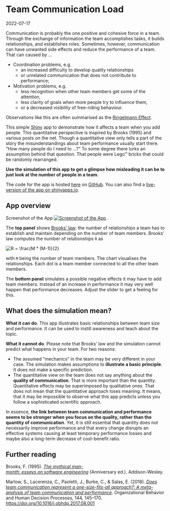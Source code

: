 Team Communication Load
================
2022-07-17

<!-- README.md is generated from README.Rmd. Please edit that file. -->

Communication is probably the one positive and cohesive force in a team.
Through the exchange of information the team accomplishes tasks, it
builds relationships, and establishes roles. Sometimes, however,
communication can have unwanted side effects and reduce the performance
of a team. That can caused by …

-   Coordination problems, e.g.
    -   an increased difficulty to develop quality relationships
    -   or unrelated communication that does not contribute to
        performance;
-   Motivation problems, e.g.
    -   less recognition when other team members get some of the
        attention,
    -   less clarity of goals when more people try to influence them,
    -   or a decreased visibility of free-riding behaviour.

Observations like this are often summarised as the [Ringelmann
Effect](https://en.wikipedia.org/wiki/Ringelmann_effect).

This simple [Shiny](https://shiny.rstudio.com/) app to demonstrate how
it affects a team when you add people. This quantitative perspective is
inspired by Brooks (1995) and various posts on the net. Though a
quantitative view only tells a part of the story the misunderstandings
about team performance usually start there. “How many people do I need
to …?” To some degree there lurks an assumption behind that question.
That people were Lego™ bricks that could be randomly rearranged.

**Use the simulation of this app to get a glimpse how misleading it can
be to just look at the number of people in a team.**

The code for the app is hosted
[here](https://github.com/SigurdJanson/CommunicationOverload) on
[GitHub](https://github.com). You can also find a [live-version of the
app on
shinyapps.io](https://js-rapps.shinyapps.io/communicationoverload/).

## App overview

Screenshot of the App [![Screenshot of the
App](./vignettes/img/TeamCommunication_Overview.png)](https://js-rapps.shinyapps.io/communicationoverload/)
.

The **top panel** shows [Brooks’
law](https://en.wikipedia.org/wiki/Brooks%27s_law): the number of
relationships a team has to establish and maintain depending on the
number of team members. Brooks’ law computes the number of relationships
`R` as

![ R = \\frac{M \* (M-1)}{2} ](https://latex.codecogs.com/png.image?%5Cdpi%7B110%7D&space;%5Cbg_white&space;%20R%20%3D%20%5Cfrac%7BM%20%2A%20%28M-1%29%7D%7B2%7D%20 " R = \frac{M * (M-1)}{2} ")

with `M` being the number of team members. The chart visualises the
relationships. Each dot is a team member connected to all the other team
members.

The **bottom panel** simulates a possible negative effects it may have
to add team members. Instead of an increase in performance it may very
well happen that performance decreases. Adjust the slider to get a
feeling for this.

## What does the simulation mean?

**What it can do**. This app illustrates basic relationships between
team size and performance. It can be used to instill awareness and teach
about the topic.

**What it cannot do**. Please note that Brooks’ law and the simulation
cannot predict what happens in your team. For two reasons:

-   The assumed “mechanics” in the team may be very different in your
    case. The simulation makes assumptions to **illustrate a basic
    principle**. It does not make a specific prediction.
-   The quantitative view on the team does not say anything about the
    **quality of communication**. That is more important than the
    quantity. Quantitative effects may be superimposed by qualitative
    ones. That does not mean that the quantitative approach loses
    meaning. It means, that it may be impossible to observe what this
    app predicts unless you follow a sophisticated scientific approach.

In essence, **the link between team communication and performance seems
to be stronger when you focus on the quality, rather than the quantity
of communication**. Yet, it is still essential that quantity does not
necessarily improve performance and that every change disrupts an
effective systems causing at least temporary performance losses and
maybe also a long-term decrease of cost-benefit ratio.

## Further reading

Brooks, F. (1995).
[*The mythical man-month: essays on software engineering*](https://en.wikipedia.org/wiki/The_Mythical_Man-Month)
(Anniversary ed.). Addison-Wesley.

Marlow, S., Lacerenza, C., Paoletti, J., Burke, C., & Salas, E. (2018).
[*Does team communication represent a one-size-fits-all approach?: A
meta-analysis of team communication and
performance*](https://www.sciencedirect.com/science/article/abs/pii/S074959781630125X).
Organizational Behavior and Human Decision Processes, 144, 145–170.
<https://doi.org/10.1016/j.obhdp.2017.08.001>
